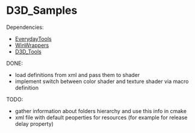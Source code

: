 # D3D_Samples

Dependencies:
 - [EverydayTools](https://github.com/Sunday111/EverydayTools)
 - [WinWrappers](https://github.com/Sunday111/WinWrappers-WinWrappers)
 - [D3D_Tools](https://github.com/Sunday111/D3D_Tools)

DONE:
 - load definitions from xml and pass them to shader
 - implement switch between color shader and texture shader via macro definition

TODO:
 - gather information about folders hierarchy and use this info in cmake
 - xml file with default peoperties for resources (for example for release delay property)
 